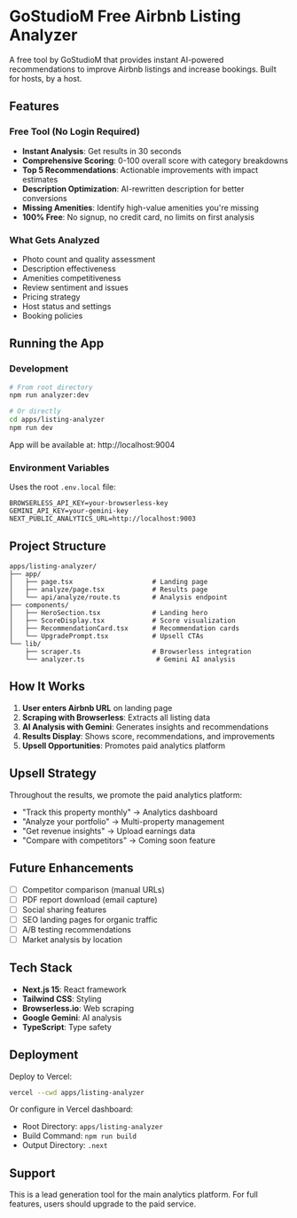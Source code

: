 # GoStudioM Free Airbnb Listing Analyzer

A free tool by GoStudioM that provides instant AI-powered recommendations to improve Airbnb listings and increase bookings. Built for hosts, by a host.

## Features

### Free Tool (No Login Required)
- **Instant Analysis**: Get results in 30 seconds
- **Comprehensive Scoring**: 0-100 overall score with category breakdowns
- **Top 5 Recommendations**: Actionable improvements with impact estimates
- **Description Optimization**: AI-rewritten description for better conversions
- **Missing Amenities**: Identify high-value amenities you're missing
- **100% Free**: No signup, no credit card, no limits on first analysis

### What Gets Analyzed
- Photo count and quality assessment
- Description effectiveness
- Amenities competitiveness
- Review sentiment and issues
- Pricing strategy
- Host status and settings
- Booking policies

## Running the App

### Development
```bash
# From root directory
npm run analyzer:dev

# Or directly
cd apps/listing-analyzer
npm run dev
```

App will be available at: http://localhost:9004

### Environment Variables
Uses the root `.env.local` file:
```env
BROWSERLESS_API_KEY=your-browserless-key
GEMINI_API_KEY=your-gemini-key
NEXT_PUBLIC_ANALYTICS_URL=http://localhost:9003
```

## Project Structure
```
apps/listing-analyzer/
├── app/
│   ├── page.tsx                    # Landing page
│   ├── analyze/page.tsx            # Results page
│   └── api/analyze/route.ts        # Analysis endpoint
├── components/
│   ├── HeroSection.tsx             # Landing hero
│   ├── ScoreDisplay.tsx            # Score visualization
│   ├── RecommendationCard.tsx      # Recommendation cards
│   └── UpgradePrompt.tsx           # Upsell CTAs
└── lib/
    ├── scraper.ts                  # Browserless integration
    └── analyzer.ts                  # Gemini AI analysis
```

## How It Works

1. **User enters Airbnb URL** on landing page
2. **Scraping with Browserless**: Extracts all listing data
3. **AI Analysis with Gemini**: Generates insights and recommendations
4. **Results Display**: Shows score, recommendations, and improvements
5. **Upsell Opportunities**: Promotes paid analytics platform

## Upsell Strategy

Throughout the results, we promote the paid analytics platform:
- "Track this property monthly" → Analytics dashboard
- "Analyze your portfolio" → Multi-property management
- "Get revenue insights" → Upload earnings data
- "Compare with competitors" → Coming soon feature

## Future Enhancements

- [ ] Competitor comparison (manual URLs)
- [ ] PDF report download (email capture)
- [ ] Social sharing features
- [ ] SEO landing pages for organic traffic
- [ ] A/B testing recommendations
- [ ] Market analysis by location

## Tech Stack

- **Next.js 15**: React framework
- **Tailwind CSS**: Styling
- **Browserless.io**: Web scraping
- **Google Gemini**: AI analysis
- **TypeScript**: Type safety

## Deployment

Deploy to Vercel:
```bash
vercel --cwd apps/listing-analyzer
```

Or configure in Vercel dashboard:
- Root Directory: `apps/listing-analyzer`
- Build Command: `npm run build`
- Output Directory: `.next`

## Support

This is a lead generation tool for the main analytics platform.
For full features, users should upgrade to the paid service.